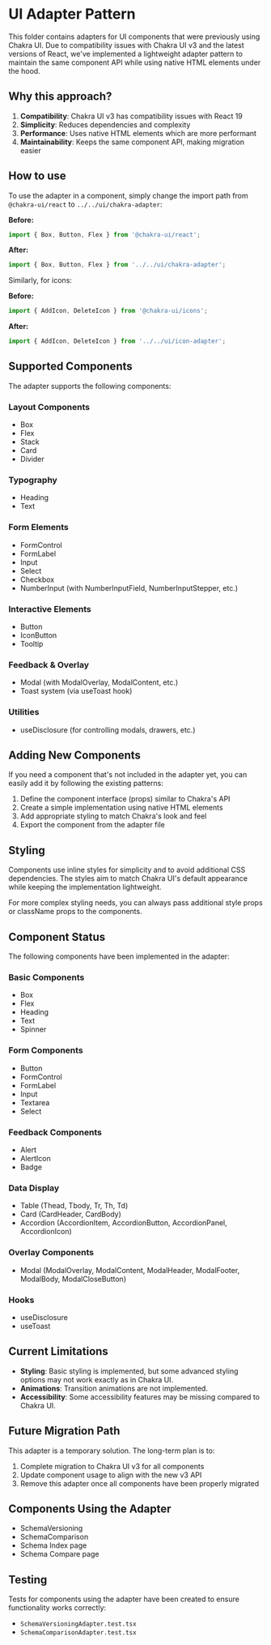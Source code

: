 # UI Adapter Pattern

This folder contains adapters for UI components that were previously using Chakra UI. Due to compatibility issues with Chakra UI v3 and the latest versions of React, we've implemented a lightweight adapter pattern to maintain the same component API while using native HTML elements under the hood.

## Why this approach?

1. **Compatibility**: Chakra UI v3 has compatibility issues with React 19
2. **Simplicity**: Reduces dependencies and complexity
3. **Performance**: Uses native HTML elements which are more performant
4. **Maintainability**: Keeps the same component API, making migration easier

## How to use

To use the adapter in a component, simply change the import path from `@chakra-ui/react` to `../../ui/chakra-adapter`:

**Before:**
```jsx
import { Box, Button, Flex } from '@chakra-ui/react';
```

**After:**
```jsx
import { Box, Button, Flex } from '../../ui/chakra-adapter';
```

Similarly, for icons:

**Before:**
```jsx
import { AddIcon, DeleteIcon } from '@chakra-ui/icons';
```

**After:**
```jsx
import { AddIcon, DeleteIcon } from '../../ui/icon-adapter';
```

## Supported Components

The adapter supports the following components:

### Layout Components
- Box
- Flex
- Stack
- Card
- Divider

### Typography
- Heading
- Text

### Form Elements
- FormControl
- FormLabel
- Input
- Select
- Checkbox
- NumberInput (with NumberInputField, NumberInputStepper, etc.)

### Interactive Elements
- Button
- IconButton
- Tooltip

### Feedback & Overlay
- Modal (with ModalOverlay, ModalContent, etc.)
- Toast system (via useToast hook)

### Utilities
- useDisclosure (for controlling modals, drawers, etc.)

## Adding New Components

If you need a component that's not included in the adapter yet, you can easily add it by following the existing patterns:

1. Define the component interface (props) similar to Chakra's API
2. Create a simple implementation using native HTML elements
3. Add appropriate styling to match Chakra's look and feel
4. Export the component from the adapter file

## Styling

Components use inline styles for simplicity and to avoid additional CSS dependencies. The styles aim to match Chakra UI's default appearance while keeping the implementation lightweight.

For more complex styling needs, you can always pass additional style props or className props to the components.

## Component Status

The following components have been implemented in the adapter:

### Basic Components
- Box
- Flex
- Heading
- Text
- Spinner

### Form Components
- Button
- FormControl
- FormLabel
- Input
- Textarea
- Select

### Feedback Components
- Alert
- AlertIcon
- Badge

### Data Display
- Table (Thead, Tbody, Tr, Th, Td)
- Card (CardHeader, CardBody)
- Accordion (AccordionItem, AccordionButton, AccordionPanel, AccordionIcon)

### Overlay Components
- Modal (ModalOverlay, ModalContent, ModalHeader, ModalFooter, ModalBody, ModalCloseButton)

### Hooks
- useDisclosure
- useToast

## Current Limitations

- **Styling**: Basic styling is implemented, but some advanced styling options may not work exactly as in Chakra UI.
- **Animations**: Transition animations are not implemented.
- **Accessibility**: Some accessibility features may be missing compared to Chakra UI.

## Future Migration Path

This adapter is a temporary solution. The long-term plan is to:

1. Complete migration to Chakra UI v3 for all components
2. Update component usage to align with the new v3 API
3. Remove this adapter once all components have been properly migrated

## Components Using the Adapter

- SchemaVersioning
- SchemaComparison
- Schema Index page
- Schema Compare page

## Testing

Tests for components using the adapter have been created to ensure functionality works correctly:
- `SchemaVersioningAdapter.test.tsx`
- `SchemaComparisonAdapter.test.tsx` 